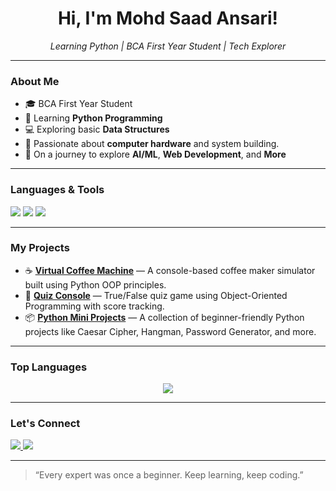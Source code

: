 <h1 align="center">Hi, I'm Mohd Saad Ansari!</h1>

<p align="center">
  <em>Learning Python | BCA First Year Student | Tech Explorer</em>
</p>

---

### **About Me**
- 🎓 BCA First Year Student 
- 🐍 Learning **Python Programming**
- 💻 Exploring basic **Data Structures**
- 🔧 Passionate about **computer hardware** and system building.
- 🚀 On a journey to explore **AI/ML**, **Web Development**, and **More**

---

### **Languages & Tools**
<p>
  <img src="https://img.shields.io/badge/Python-3776AB?style=for-the-badge&logo=python&logoColor=white"/>
  <img src="https://img.shields.io/badge/VSCode-007ACC?style=for-the-badge&logo=visual%20studio%20code&logoColor=white"/>
  <img src="https://img.shields.io/badge/GitHub-181717?style=for-the-badge&logo=github&logoColor=white"/>
</p>

---

### **My Projects**
<p> <ul> <li>☕ <a href="https://github.com/MohdSaad01/Virtual_Coffee"><strong>Virtual Coffee Machine</strong></a> — A console-based coffee maker simulator built using Python OOP principles.</li> <li>🧠 <a href="https://github.com/MohdSaad01/Quiz_Console"><strong>Quiz Console</strong></a> — True/False quiz game using Object-Oriented Programming with score tracking.</li> <li>📦 <a href="https://github.com/MohdSaad01/python_mini_projects"><strong>Python Mini Projects</strong></a> — A collection of beginner-friendly Python projects like Caesar Cipher, Hangman, Password Generator, and more.</li> </ul> </p>

---

### **Top Languages**
<p align="center">
  <img src="https://github-readme-stats.vercel.app/api/top-langs/?username=MohdSaad01&layout=compact&theme=radical" />
</p>

---

### **Let's Connect**
<p>
  <a href="https://www.linkedin.com/in/mohd-saad-ansari01">
    <img src="https://img.shields.io/badge/LinkedIn-blue?style=for-the-badge&logo=linkedin&logoColor=white" />
  </a>
  <a href="https://github.com/MohdSaad01">
    <img src="https://img.shields.io/badge/GitHub-000?style=for-the-badge&logo=github&logoColor=white" />
  </a>
</p>

---

> “Every expert was once a beginner. Keep learning, keep coding.”
